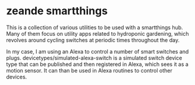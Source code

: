 # zeande smartthings
This is a collection of various utilities to be used with a smartthings hub. Many of them focus on utility apps related to hydroponic gardening, which revolves around cycling switches at periodic times throughout the day.

In my case, I am using an Alexa to control a number of smart switches and plugs. devicetypes/simulated-alexa-switch is a simulated switch device type that can be published and then registered in Alexa, which sees it as a motion sensor. It can than be used in Alexa routines to control other devices.